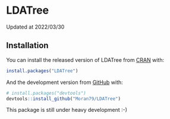 
<!-- README.md is generated from README.Rmd. Please edit that file -->

# LDATree

<!-- badges: start -->
<!-- badges: end -->

Updated at 2022/03/30

## Installation

You can install the released version of LDATree from
[CRAN](https://CRAN.R-project.org) with:

``` r
install.packages("LDATree")
```

And the development version from [GitHub](https://github.com/) with:

``` r
# install.packages("devtools")
devtools::install_github("Moran79/LDATree")
```

This package is still under heavy development :-)

<!-- ## Example -->
<!-- This is a basic example which shows you how to solve a common problem: -->
<!-- ```{r example} -->
<!-- library(LDATree) -->
<!-- ## basic example code -->
<!-- ``` -->
<!-- What is special about using `README.Rmd` instead of just `README.md`? You can include R chunks like so: -->
<!-- ```{r cars} -->
<!-- summary(cars) -->
<!-- ``` -->
<!-- You'll still need to render `README.Rmd` regularly, to keep `README.md` up-to-date. `devtools::build_readme()` is handy for this. You could also use GitHub Actions to re-render `README.Rmd` every time you push. An example workflow can be found here: <https://github.com/r-lib/actions/tree/master/examples>. -->
<!-- You can also embed plots, for example: -->
<!-- ```{r pressure, echo = FALSE} -->
<!-- plot(pressure) -->
<!-- ``` -->
<!-- In that case, don't forget to commit and push the resulting figure files, so they display on GitHub and CRAN. -->

